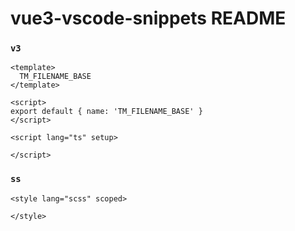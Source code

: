 # vue3-vscode-snippets README



### `v3`

```vue
<template>
  TM_FILENAME_BASE
</template>

<script>
export default { name: 'TM_FILENAME_BASE' }
</script>

<script lang="ts" setup>

</script>

```



### `ss`

```vue
<style lang="scss" scoped>

</style>
```

